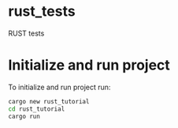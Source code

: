 # rust_tests
RUST tests

# Initialize and run project

To initialize and run project run:
```sh
cargo new rust_tutorial
cd rust_tutorial
cargo run
```
